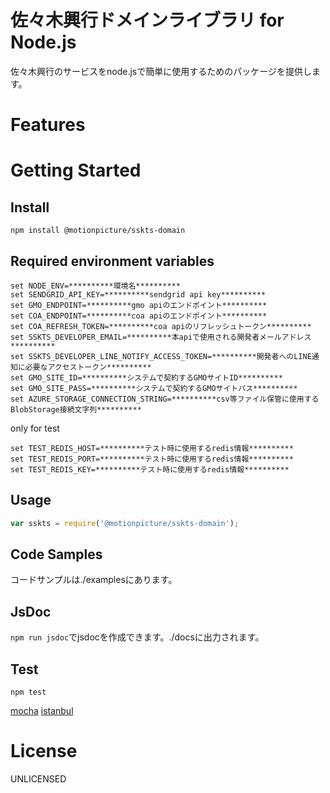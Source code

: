 # 佐々木興行ドメインライブラリ for Node.js

佐々木興行のサービスをnode.jsで簡単に使用するためのパッケージを提供します。

# Features

# Getting Started

## Install

```shell
npm install @motionpicture/sskts-domain
```

## Required environment variables
```shell
set NODE_ENV=**********環境名**********
set SENDGRID_API_KEY=**********sendgrid api key**********
set GMO_ENDPOINT=**********gmo apiのエンドポイント**********
set COA_ENDPOINT=**********coa apiのエンドポイント**********
set COA_REFRESH_TOKEN=**********coa apiのリフレッシュトークン**********
set SSKTS_DEVELOPER_EMAIL=**********本apiで使用される開発者メールアドレス**********
set SSKTS_DEVELOPER_LINE_NOTIFY_ACCESS_TOKEN=**********開発者へのLINE通知に必要なアクセストークン**********
set GMO_SITE_ID=**********システムで契約するGMOサイトID**********
set GMO_SITE_PASS=**********システムで契約するGMOサイトパス**********
set AZURE_STORAGE_CONNECTION_STRING=**********csv等ファイル保管に使用するBlobStorage接続文字列**********
```

only for test  
```shell
set TEST_REDIS_HOST=**********テスト時に使用するredis情報**********
set TEST_REDIS_PORT=**********テスト時に使用するredis情報**********
set TEST_REDIS_KEY=**********テスト時に使用するredis情報**********
```

## Usage

```Javascript
var sskts = require('@motionpicture/sskts-domain');
```


## Code Samples

コードサンプルは./examplesにあります。

## JsDoc

`npm run jsdoc`でjsdocを作成できます。./docsに出力されます。

## Test

`npm test`

[mocha](https://mochajs.org/)
[istanbul](https://istanbul.js.org/)


# License
UNLICENSED

